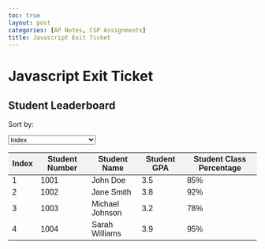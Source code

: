 ```yaml
---
toc: true
layout: post
categories: [AP Notes, CSP Assignments]
title: Javascript Exit Ticket 
---
```


# Javascript Exit Ticket

<!DOCTYPE html>
<html>
<head>
  <title>Student Leaderboard</title>
  <style>
    table {
      font-family: Arial, sans-serif;
      border-collapse: collapse;
      width: 100%;
    }

    th, td {
      border: 1px solid #dddddd;
      text-align: left;
      padding: 8px;
    }

    th {
      background-color: #f2f2f2;
    }
  </style>
</head>
<body>
  <h2>Student Leaderboard</h2>
  <p>Sort by:</p>
  <select id="sort-select">
    <option value="index">Index</option>
    <option value="studentNumber">Student Number</option>
    <option value="studentName">Student Name</option>
    <option value="studentGPA">Student GPA</option>
    <option value="studentPercentage">Student Class Percentage</option>
  </select>
  <table id="leaderboard">
    <thead>
      <tr>
        <th>Index</th>
        <th>Student Number</th>
        <th>Student Name</th>
        <th>Student GPA</th>
        <th>Student Class Percentage</th>
      </tr>
    </thead>
    <tbody>
      <tr>
        <td>1</td>
        <td>1001</td>
        <td>John Doe</td>
        <td>3.5</td>
        <td>85%</td>
      </tr>
      <tr>
        <td>2</td>
        <td>1002</td>
        <td>Jane Smith</td>
        <td>3.8</td>
        <td>92%</td>
      </tr>
      <tr>
        <td>3</td>
        <td>1003</td>
        <td>Michael Johnson</td>
        <td>3.2</td>
        <td>78%</td>
      </tr>
      <tr>
        <td>4</td>
        <td>1004</td>
        <td>Sarah Williams</td>
        <td>3.9</td>
        <td>95%</td>
      </tr>
    </tbody>
  </table>

  <script>
    function sortTable() {
      const select = document.getElementById("sort-select");
      const value = select.value;

      const table = document.getElementById("leaderboard");
      const tbody = table.getElementsByTagName("tbody")[0];
      const rows = tbody.getElementsByTagName("tr");

      let sortFunction;
      switch (value) {
        case "index":
          sortFunction = (a, b) => (a.cells[0].textContent > b.cells[0].textContent) ? 1 : -1;
          break;
        case "studentNumber":
          sortFunction = (a, b) => (a.cells[1].textContent > b.cells[1].textContent) ? 1 : -1;
          break;
        case "studentName":
          sortFunction = (a, b) => (a.cells[2].textContent > b.cells[2].textContent) ? 1 : -1;
          break;
        case "studentGPA":
          sortFunction = (a, b) => (parseFloat(a.cells[3].textContent) > parseFloat(b.cells[3].textContent)) ? 1 : -1;
          break;
        case "studentPercentage":
          sortFunction = (a, b) => (parseFloat(a.cells[4].textContent) > parseFloat(b.cells[4].textContent)) ? 1 : -1;
          break;
        default:
          return;
      }

      const sortedRows = Array.from(rows).sort(sortFunction);
      for (const row of sortedRows) {
        tbody.appendChild(row);
      }
    }

    const select = document.getElementById("sort-select");
    select.addEventListener("change", sortTable);
  </script>
</body>
</html>
